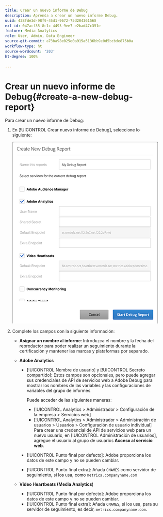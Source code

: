 ```yaml
---
title: Crear un nuevo informe de Debug
description: Aprenda a crear un nuevo informe Debug.
uuid: 438fde3d-98f9-46d1-9672-75d204361568
exl-id: 047acf35-8c1c-4493-9ee7-e2bad47c351e
feature: Media Analytics
role: User, Admin, Data Engineer
source-git-commit: a73ba98e025e0a915a5136bb9e0d5bcbde875b0a
workflow-type: ht
source-wordcount: '203'
ht-degree: 100%

---
```


# Crear un nuevo informe de Debug{#create-a-new-debug-report}

Para crear un nuevo informe de Debug:

1. En [!UICONTROL Crear nuevo informe de Debug], seleccione lo siguiente:

   ![](assets/create-new-debug-report.png)

1. Complete los campos con la siguiente información:

   * **Asignar un nombre al informe**: Introduzca el nombre y la fecha del reproductor para poder realizar un seguimiento durante la certificación y mantener las marcas y plataformas por separado.
   * **Adobe Analytics**

      * [!UICONTROL Nombre de usuario] y [!UICONTROL Secreto compartido]: Estos campos son opcionales, pero puede agregar sus credenciales de API de servicios web a Adobe Debug para mostrar los nombres de las variables y las configuraciones de variables del grupo de informes.

         Puede acceder de las siguientes maneras:

         * [!UICONTROL Analytics > Administrador > Configuración de la empresa > Servicios web]
         * [!UICONTROL Analytics > Administrador > Administración de usuarios > Usuarios > Configuración de usuario individual] Para crear una credencial de API de servicios web para un nuevo usuario, en [!UICONTROL Administración de usuarios], agregue el usuario al grupo de usuarios **Acceso al servicio web**.
      * [!UICONTROL Punto final por defecto]: Adobe proporciona los datos de este campo y no se pueden cambiar.
      * [!UICONTROL Punto final extra]: Añada `CNAMES` como servidor de seguimiento, si los usa, como `metrics.companyname.com`
   * **Video Heartbeats (Media Analytics)**

      * [!UICONTROL Punto final por defecto]: Adobe proporciona los datos de este campo y no se pueden cambiar.
      * [!UICONTROL Punto final extra]: Añada `CNAMES`, si los usa, para su servidor de seguimiento, es decir, `metrics.companyname.com`.
